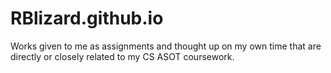 # RBlizard.github.io
Works given to me as assignments and thought up on my own time that are directly or closely related to my CS ASOT coursework.

